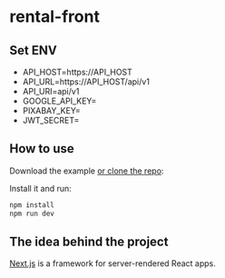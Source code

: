 # rental-front

## Set ENV
* API_HOST=https://API_HOST
* API_URL=https://API_HOST/api/v1
* API_URI=api/v1
* GOOGLE_API_KEY=
* PIXABAY_KEY=
* JWT_SECRET=

## How to use

Download the example [or clone the repo](https://github.com/mui-org/material-ui):

Install it and run:

```sh
npm install
npm run dev
```

## The idea behind the project

[Next.js](https://github.com/zeit/next.js) is a framework for server-rendered React apps.
